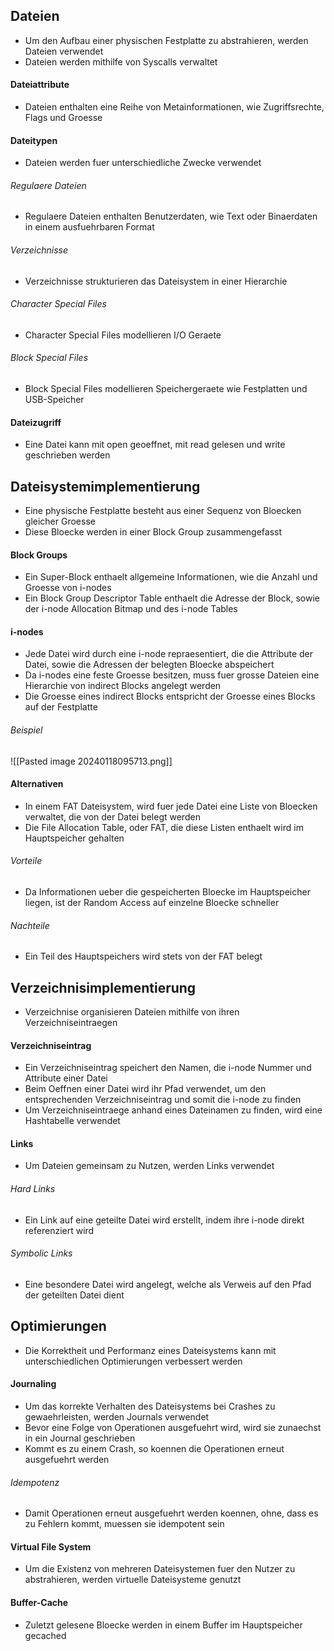 ## Dateien
- Um den Aufbau einer physischen Festplatte zu abstrahieren, werden Dateien verwendet
- Dateien werden mithilfe von Syscalls verwaltet
#### Dateiattribute
- Dateien enthalten eine Reihe von Metainformationen, wie Zugriffsrechte, Flags und Groesse
#### Dateitypen
- Dateien werden fuer unterschiedliche Zwecke verwendet
###### Regulaere Dateien
- Regulaere Dateien enthalten Benutzerdaten, wie Text oder Binaerdaten in einem ausfuehrbaren Format
###### Verzeichnisse
- Verzeichnisse strukturieren das Dateisystem in einer Hierarchie
###### Character Special Files
- Character Special Files modellieren I/O Geraete 
###### Block Special Files
- Block Special Files modellieren Speichergeraete wie Festplatten und USB-Speicher
#### Dateizugriff
- Eine Datei kann mit open geoeffnet, mit read gelesen und write geschrieben werden
## Dateisystemimplementierung
- Eine physische Festplatte besteht aus einer Sequenz von Bloecken gleicher Groesse
- Diese Bloecke werden in einer Block Group zusammengefasst
#### Block Groups
- Ein Super-Block enthaelt allgemeine Informationen, wie die Anzahl und Groesse von i-nodes
- Ein Block Group Descriptor Table enthaelt die Adresse der Block, sowie der i-node Allocation Bitmap und des i-node Tables
#### i-nodes
- Jede Datei wird durch eine i-node repraesentiert, die die Attribute der Datei, sowie die Adressen der belegten Bloecke abspeichert
- Da i-nodes eine feste Groesse besitzen, muss fuer grosse Dateien eine Hierarchie von indirect Blocks angelegt werden
- Die Groesse eines indirect Blocks entspricht der Groesse eines Blocks auf der Festplatte 
###### Beispiel
![[Pasted image 20240118095713.png]]
#### Alternativen
- In einem FAT Dateisystem, wird fuer jede Datei eine Liste von Bloecken verwaltet, die von der Datei belegt werden
- Die File Allocation Table, oder FAT, die diese Listen enthaelt wird im Hauptspeicher gehalten
###### Vorteile
- Da Informationen ueber die gespeicherten Bloecke im Hauptspeicher liegen, ist der Random Access auf einzelne Bloecke schneller
###### Nachteile
- Ein Teil des Hauptspeichers wird stets von der FAT belegt

## Verzeichnisimplementierung
- Verzeichnise organisieren Dateien mithilfe von ihren Verzeichniseintraegen
#### Verzeichniseintrag
- Ein Verzeichniseintrag speichert den Namen, die i-node Nummer und Attribute einer Datei
- Beim Oeffnen einer Datei wird ihr Pfad verwendet, um den entsprechenden Verzeichniseintrag und somit die i-node zu finden
- Um Verzeichniseintraege anhand eines Dateinamen zu finden, wird eine Hashtabelle verwendet
#### Links
- Um Dateien gemeinsam zu Nutzen, werden Links verwendet
###### Hard Links
- Ein Link auf eine geteilte Datei wird erstellt, indem ihre i-node direkt referenziert wird
###### Symbolic Links
- Eine besondere Datei wird angelegt, welche als Verweis auf den Pfad der geteilten Datei dient
## Optimierungen
- Die Korrektheit und Performanz eines Dateisystems kann mit unterschiedlichen Optimierungen verbessert werden
#### Journaling
- Um das korrekte Verhalten des Dateisystems bei Crashes zu gewaehrleisten, werden Journals verwendet
- Bevor eine Folge von Operationen ausgefuehrt wird, wird sie zunaechst in ein Journal geschrieben
- Kommt es zu einem Crash, so koennen die Operationen erneut ausgefuehrt werden
###### Idempotenz
- Damit Operationen erneut ausgefuehrt werden koennen, ohne, dass es zu Fehlern kommt, muessen sie idempotent sein
#### Virtual File System
- Um die Existenz von mehreren Dateisystemen fuer den Nutzer zu abstrahieren, werden virtuelle Dateisysteme genutzt
#### Buffer-Cache
- Zuletzt gelesene Bloecke werden in einem Buffer im Hauptspeicher gecached